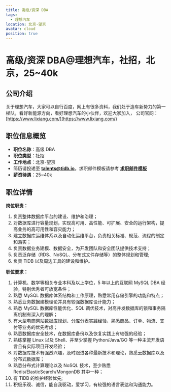 ```yaml
---
title: 高级/资深 DBA
tags:
  - 理想汽车
location: 北京-望京
avatar: cloud
position: true
---
```


# 高级/资深 DBA@理想汽车，社招，北京，25~40k

## 公司介绍

关于理想汽车，大家可以自行百度，网上有很多资料，我们处于造车新势力的第一梯队，看好新能源方向，看好理想汽车的小伙伴，欢迎大家加入， 公司官网：[https://www.lixiang.com/](https://www.lixiang.com/)

## 职位信息概览

- **职位名称**：高级 DBA
- **职位类型**：社招
- **工作地点**：北京-望京
- 简历请投递至 <a mailto="talents@tidb.io">**talents@tidb.io**</a>。求职邮件模板请参考 **[求职邮件模板](https://asktug.com/t/topic/62932)**
- **薪资待遇**：25~40k

## 职位详情

**岗位职责：**

1. 负责整体数据库平台的建设、维护和治理；
2. 对数据库进行容量规划，实现高可用、高性能、可扩展、安全的运行架构，提高业务的高可用性和容灾能力；
3. 建立数据库运维体系以及自动化运维平台，负责相关标准、规范、流程的制定和落实；
4. 负责数据业务建模、数据安全，为开发团队和安全团队提供技术支持；
5. 负责泛存储（RDS、NoSQL、分布式文件存储等）的整体规划和管理;
6. 负责 TiDB 以及周边工具的建设和维护。

**职位要求：**

1. 计算机、数学等相关专业本科及以上学位，5 年以上的互联网 MySQL DBA 经验，特别优秀者可放宽条件；
2. 熟悉 MySQL 数据库体系结构和工作原理，熟悉常用存储引擎的功能和特点；
3. 熟悉业务数据建模理论并具有较强数据库设计能力；
4. 熟悉 MySQL 数据库性能优化、SQL 调优技术，对高并发数据库的锁和事务隔离机制有深入的理解；
5. 有大型电商网站数据库规划、分库分表实践经验，熟悉商品、订单、物流、支付等业务的优先考虑；
6. 熟悉数据库安全技术，在数据库备份以及恢复实践上有较强的经验；
7. 熟练掌握 Linux 以及 Shell、并至少掌握 Python/Java/GO 等一种主流开发语言且有实际项目开发经验；
8. 对数据库技术有强烈兴趣，及时跟进各种最新技术和理论，熟悉云数据库以及分布式数据库；
9. 熟悉分布式计算理论以及 NoSQL 技术，至少熟悉 Redis/ElasticSearch/MongonDB 其中一种；
10. 有 TiDB 的维护经验优先;
11. 积极乐观、诚信，能自我驱动，爱学习，有较强的语言表达和沟通能力。
